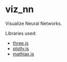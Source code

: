 # viz_nn

Visualize Neural Networks.

Libraries used: 

- [three.js](https://threejs.org/)
- [plotly.js](https://plotly.com/javascript/)
- [mathjax.js](https://www.mathjax.org/)
